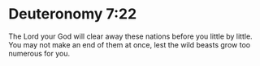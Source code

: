 # Deuteronomy 7:22

The Lord your God will clear away these nations before you little by little. You may not make an end of them at once, lest the wild beasts grow too numerous for you.
